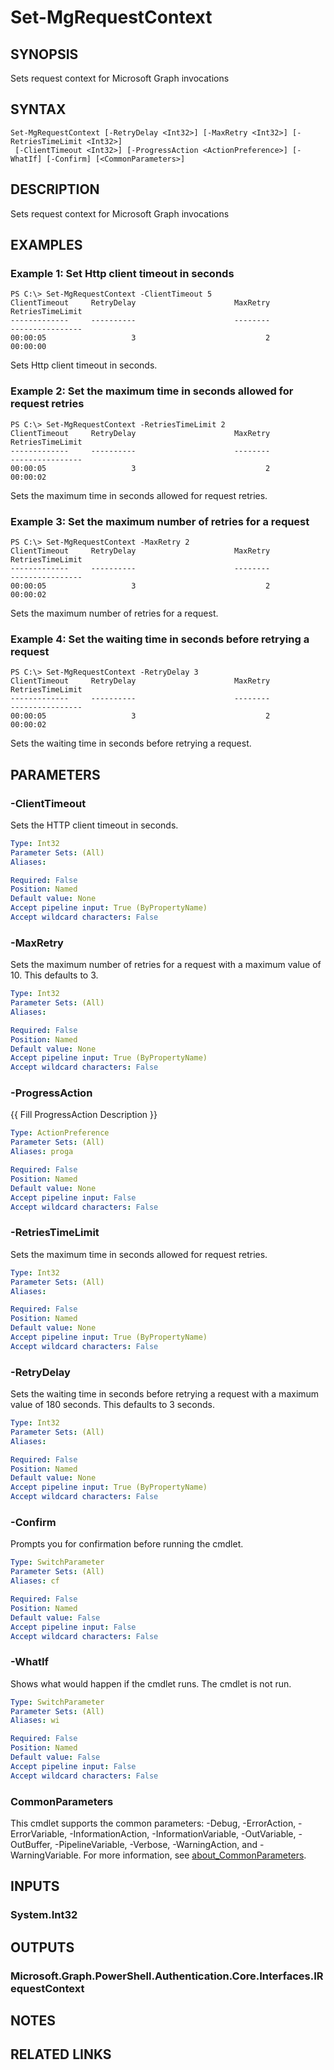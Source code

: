 ﻿---
external help file: Microsoft.Graph.Authentication.dll-Help.xml
Module Name: Microsoft.Graph.Authentication
online version: https://learn.microsoft.com/en-us/powershell/module/microsoft.graph.authentication/set-mgenvironment
schema: 2.0.0
---

# Set-MgRequestContext

## SYNOPSIS
Sets request context for Microsoft Graph invocations

## SYNTAX

```
Set-MgRequestContext [-RetryDelay <Int32>] [-MaxRetry <Int32>] [-RetriesTimeLimit <Int32>]
 [-ClientTimeout <Int32>] [-ProgressAction <ActionPreference>] [-WhatIf] [-Confirm] [<CommonParameters>]
```

## DESCRIPTION
Sets request context for Microsoft Graph invocations

## EXAMPLES

### Example 1: Set Http client timeout in seconds
```
PS C:\> Set-MgRequestContext -ClientTimeout 5
ClientTimeout     RetryDelay                      MaxRetry                 RetriesTimeLimit
-------------     ----------                      --------                 ----------------
00:00:05                   3                             2                         00:00:00
```

Sets Http client timeout in seconds.

### Example 2: Set the maximum time in seconds allowed for request retries
```
PS C:\> Set-MgRequestContext -RetriesTimeLimit 2
ClientTimeout     RetryDelay                      MaxRetry                 RetriesTimeLimit
-------------     ----------                      --------                 ----------------
00:00:05                   3                             2                         00:00:02
```

Sets the maximum time in seconds allowed for request retries.

### Example 3: Set the maximum number of retries for a request
```
PS C:\> Set-MgRequestContext -MaxRetry 2
ClientTimeout     RetryDelay                      MaxRetry                 RetriesTimeLimit
-------------     ----------                      --------                 ----------------
00:00:05                   3                             2                         00:00:02
```

Sets the maximum number of retries for a request.

### Example 4: Set the waiting time in seconds before retrying a request
```
PS C:\> Set-MgRequestContext -RetryDelay 3
ClientTimeout     RetryDelay                      MaxRetry                 RetriesTimeLimit
-------------     ----------                      --------                 ----------------
00:00:05                   3                             2                         00:00:02
```

Sets the waiting time in seconds before retrying a request.

## PARAMETERS

### -ClientTimeout
Sets the HTTP client timeout in seconds.

```yaml
Type: Int32
Parameter Sets: (All)
Aliases:

Required: False
Position: Named
Default value: None
Accept pipeline input: True (ByPropertyName)
Accept wildcard characters: False
```

### -MaxRetry
Sets the maximum number of retries for a request with a maximum value of 10.
This defaults to 3.

```yaml
Type: Int32
Parameter Sets: (All)
Aliases:

Required: False
Position: Named
Default value: None
Accept pipeline input: True (ByPropertyName)
Accept wildcard characters: False
```

### -ProgressAction
{{ Fill ProgressAction Description }}

```yaml
Type: ActionPreference
Parameter Sets: (All)
Aliases: proga

Required: False
Position: Named
Default value: None
Accept pipeline input: False
Accept wildcard characters: False
```

### -RetriesTimeLimit
Sets the maximum time in seconds allowed for request retries.

```yaml
Type: Int32
Parameter Sets: (All)
Aliases:

Required: False
Position: Named
Default value: None
Accept pipeline input: True (ByPropertyName)
Accept wildcard characters: False
```

### -RetryDelay
Sets the waiting time in seconds before retrying a request with a maximum value of 180 seconds.
This defaults to 3 seconds.

```yaml
Type: Int32
Parameter Sets: (All)
Aliases:

Required: False
Position: Named
Default value: None
Accept pipeline input: True (ByPropertyName)
Accept wildcard characters: False
```

### -Confirm
Prompts you for confirmation before running the cmdlet.

```yaml
Type: SwitchParameter
Parameter Sets: (All)
Aliases: cf

Required: False
Position: Named
Default value: False
Accept pipeline input: False
Accept wildcard characters: False
```

### -WhatIf
Shows what would happen if the cmdlet runs.
The cmdlet is not run.

```yaml
Type: SwitchParameter
Parameter Sets: (All)
Aliases: wi

Required: False
Position: Named
Default value: False
Accept pipeline input: False
Accept wildcard characters: False
```

### CommonParameters
This cmdlet supports the common parameters: -Debug, -ErrorAction, -ErrorVariable, -InformationAction, -InformationVariable, -OutVariable, -OutBuffer, -PipelineVariable, -Verbose, -WarningAction, and -WarningVariable. For more information, see [about_CommonParameters](http://go.microsoft.com/fwlink/?LinkID=113216).

## INPUTS

### System.Int32
## OUTPUTS

### Microsoft.Graph.PowerShell.Authentication.Core.Interfaces.IRequestContext
## NOTES

## RELATED LINKS

